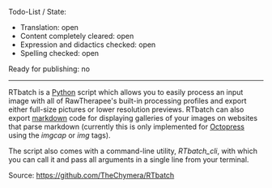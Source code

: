 Todo-List / State:

- Translation: open
- Content completely cleared: open
- Expression and didactics checked: open
- Spelling checked: open

Ready for publishing: no

------------------------------------------------------------------------

RTbatch is a
[Python](https://en.wikipedia.org/wiki/Python_(programming_language))
script which allows you to easily process an input image with all of
RawTherapee's built-in processing profiles and export either full-size
pictures or lower resolution previews. RTbatch can also export
[markdown](https://en.wikipedia.org/wiki/Markdown) code for displaying
galleries of your images on websites that parse markdown (currently this
is only implemented for [Octopress](http://octopress.org/) using the
*imgcap* or *img* tags).

The script also comes with a command-line utility, *RTbatch_cli*, with
which you can call it and pass all arguments in a single line from your
terminal.

Source: <https://github.com/TheChymera/RTbatch>